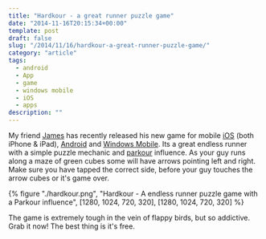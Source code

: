 ```yaml
---
title: "Hardkour - a great runner puzzle game"
date: "2014-11-16T20:15:34+00:00"
template: post
draft: false
slug: "/2014/11/16/hardkour-a-great-runner-puzzle-game/"
category: "article"
tags:
  - android
  - App
  - game
  - windows mobile
  - iOS
  - apps
description: ""
---
```


My friend [James](http://fingerbait.com) has recently released his new game for mobile [iOS](https://itunes.apple.com/nz/app/hardkour/id919039360?mt=8&uo=4&at=10lnRx) (both iPhone &amp; iPad), [Android](http://play.google.com/store/apps/details?id=com.fingerbait.hardkour) and [Windows Mobile](http://www.windowsphone.com/en-us/store/app/hardkour/dde22aa1-264c-4c7f-a0cb-282babf179ee)</a>. Its a great endless runner with a simple puzzle mechanic and [parkour](https://en.wikipedia.org/wiki/Parkour) influence. As your guy runs along a maze of green cubes some will have arrows pointing left and right. Make sure you have tapped the correct side, before your guy touches the arrow cubes or it's game over.

{% figure "./hardkour.png", "Hardkour - A endless runner puzzle game with a Parkour influence", [1280, 1024, 720, 320], [1280, 1024, 720, 320] %}

The game is extremely tough in the vein of flappy birds, but so addictive. Grab it now! The best thing is it's free.
